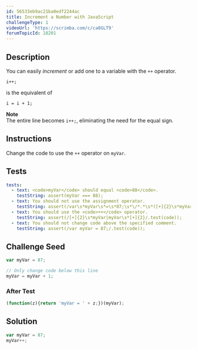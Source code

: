```yaml
---
id: 56533eb9ac21ba0edf2244ac
title: Increment a Number with JavaScript
challengeType: 1
videoUrl: 'https://scrimba.com/c/ca8GLT9'
forumTopicId: 18201
---
```


## Description

<section id='description'>

You can easily <dfn>increment</dfn> or add one to a variable with the `++` operator.

`i++;`

is the equivalent of

`i = i + 1;`

**Note**  
The entire line becomes `i++;`, eliminating the need for the equal sign.

</section>

## Instructions

<section id='instructions'>

Change the code to use the `++` operator on `myVar`.

</section>

## Tests

<section id='tests'>

```yml
tests:
  - text: <code>myVar</code> should equal <code>88</code>.
    testString: assert(myVar === 88);
  - text: You should not use the assignment operator.
    testString: assert(/var\s*myVar\s*=\s*87;\s*\/*.*\s*([+]{2}\s*myVar|myVar\s*[+]{2});/.test(code));
  - text: You should use the <code>++</code> operator.
    testString: assert(/[+]{2}\s*myVar|myVar\s*[+]{2}/.test(code));
  - text: You should not change code above the specified comment.
    testString: assert(/var myVar = 87;/.test(code));

```

</section>

## Challenge Seed

<section id='challengeSeed'>

<div id='js-seed'>

```js
var myVar = 87;

// Only change code below this line
myVar = myVar + 1;

```

</div>

### After Test

<div id='js-teardown'>

```js
(function(z){return 'myVar = ' + z;})(myVar);
```

</div>

</section>

## Solution

<section id='solution'>

```js
var myVar = 87;
myVar++;
```

</section>
